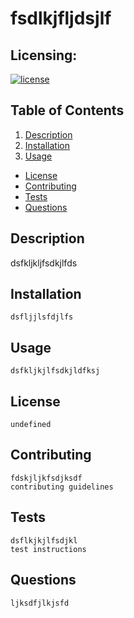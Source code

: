 # fsdlkjfljdsjlf
## Licensing: 
[![license](https://img.shields.io/badge/license-Mozilla-orange)](https://shields.io)
## Table of Contents 
1. [Description](#description)
2. [Installation](#installation)
3. [Usage](#usage)
- [License](#license)
- [Contributing](#contributing)
- [Tests](#tests)
- [Questions](#questions)
## Description   
  dsfkljkljfsdkjlfds        
## Installation
    dsfljjlsfdjlfs
## Usage
    dsfkljkjlfsdkjldfksj
## License
    undefined
## Contributing
    fdskjljkfsdjksdf
    contributing guidelines
## Tests
    dsflkjkjlfsdjkl
    test instructions
## Questions
    ljksdfjlkjsfd